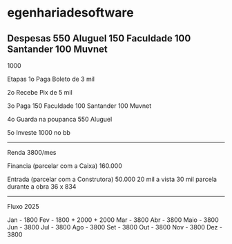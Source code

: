 # egenhariadesoftware
Despesas
550 Aluguel
150 Faculdade
100 Santander
100 Muvnet
--------
1000

Etapas
1o Paga Boleto de 3 mil

2o Recebe Pix de 5 mil

3o Paga
150 Faculdade
100 Santander
100 Muvnet

4o Guarda na poupanca
550 Aluguel

5o Investe
1000 no bb

---------------

Renda 3800/mes

Financia (parcelar com a Caixa) 160.000

Entrada (parcelar com a Construtora) 50.000
20 mil a vista
30 mil parcela durante a obra
36 x 834

---------------

Fluxo 2025

Jan - 1800
Fev - 1800 + 2000 + 2000
Mar - 3800
Abr - 3800
Maio - 3800
Jun - 3800
Jul - 3800
Ago - 3800
Set - 3800
Out - 3800
Nov - 3800
Dez - 3800
